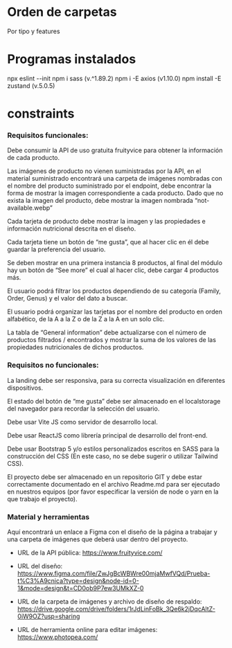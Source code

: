 # Orden de carpetas
Por tipo y features

# Programas instalados
npx eslint --init
npm i sass (v.^1.89.2)
npm i -E axios (v1.10.0)
npm install -E zustand (v.5.0.5)



# constraints
### Requisitos funcionales:

Debe consumir la API de uso gratuita fruityvice para obtener la información de cada producto.

Las imágenes de producto no vienen suministradas por la API, en el material suministrado encontrará una carpeta de imágenes nombradas con el nombre del producto suministrado por el endpoint, debe encontrar la forma de mostrar la imagen correspondiente a cada producto. Dado que no exista la imagen del producto, debe mostrar la imagen nombrada “not-available.webp”

Cada tarjeta de producto debe mostrar la imagen y las propiedades e información nutricional descrita en el diseño.

Cada tarjeta tiene un botón de “me gusta”, que al hacer clic en él debe guardar la preferencia del usuario.

Se deben mostrar en una primera instancia 8 productos, al final del módulo hay un botón de “See more” el cual al hacer clic, debe cargar 4 productos más.

El usuario podrá filtrar los productos dependiendo de su categoría (Family, Order, Genus) y el valor del dato a buscar.

El usuario podrá organizar las tarjetas por el nombre del producto en orden alfabético, de la A a la Z o de la Z a la A en un solo clic.

La tabla de “General information” debe actualizarse con el número de productos filtrados / encontrados y mostrar la suma de los valores de las propiedades nutricionales de dichos productos.



### Requisitos no funcionales: 

La landing debe ser responsiva, para su correcta visualización en diferentes dispositivos.

El estado del botón de “me gusta” debe ser almacenado en el localstorage del navegador para recordar la selección del usuario.

Debe usar Vite JS como servidor de desarrollo local.

Debe usar ReactJS como librería principal de desarrollo del front-end.

Debe usar Bootstrap 5 y/o estilos personalizados escritos en SASS para la construcción del CSS (En este caso, no se debe sugerir o utilizar Tailwind CSS).

El proyecto debe ser almacenado en un repositorio GIT y debe estar correctamente documentado en el archivo Readme.md para ser ejecutado en nuestros equipos (por favor especificar la versión de node o yarn en la que trabajo el proyecto).



### Material y herramientas
Aquí encontrará un enlace a Figma con el diseño de la página a trabajar y una carpeta de imágenes que deberá usar dentro del proyecto.


- URL de la API pública: https://www.fruityvice.com/


- URL del diseño: https://www.figma.com/file/ZwJgBcWBWre00mjaMwfVQd/Prueba-t%C3%A9cnica?type=design&node-id=0-1&mode=design&t=CD0ob9P7ew3UMkXZ-0


- URL de la carpeta de imágenes y archivo de diseño de respaldo: https://drive.google.com/drive/folders/1rJdLinFoBk_3Qe6k2jDqcAltZ-0iW9OZ?usp=sharing


- URL de herramienta online para editar imágenes: https://www.photopea.com/
